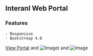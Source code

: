 ## Interanl Web Portal



### Features
```
- Responsive
- Bootstreap 4.0

```
[View Portal](https://thesmashcoder.github.io/Responsive-Web-Portal/) and ![Image](src)) and ![Image](src)

